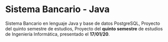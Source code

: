 # Sistema Bancario - Java
Sistema Bancario en lenguaje Java y base de datos PostgreSQL, Proyecto del quinto semestre de estudios, Proyecto del **quinto semestre** de estudios de Ingeniería Informática, presentado el **17/01/20**.
